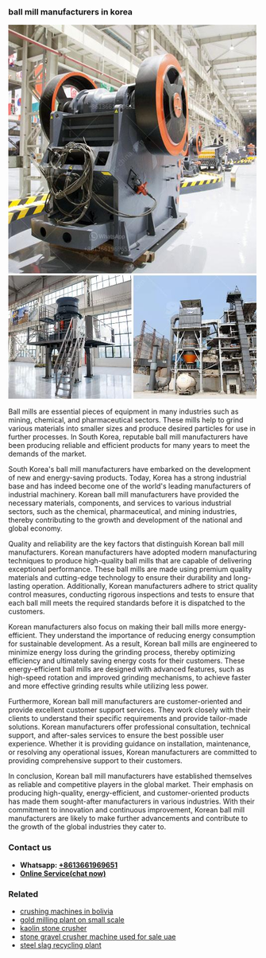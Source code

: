 <h3>ball mill manufacturers in korea</h3><img src='1708332461.jpg' alt=''><p>Ball mills are essential pieces of equipment in many industries such as mining, chemical, and pharmaceutical sectors. These mills help to grind various materials into smaller sizes and produce desired particles for use in further processes. In South Korea, reputable ball mill manufacturers have been producing reliable and efficient products for many years to meet the demands of the market.</p><p>South Korea's ball mill manufacturers have embarked on the development of new and energy-saving products. Today, Korea has a strong industrial base and has indeed become one of the world's leading manufacturers of industrial machinery. Korean ball mill manufacturers have provided the necessary materials, components, and services to various industrial sectors, such as the chemical, pharmaceutical, and mining industries, thereby contributing to the growth and development of the national and global economy.</p><p>Quality and reliability are the key factors that distinguish Korean ball mill manufacturers. Korean manufacturers have adopted modern manufacturing techniques to produce high-quality ball mills that are capable of delivering exceptional performance. These ball mills are made using premium quality materials and cutting-edge technology to ensure their durability and long-lasting operation. Additionally, Korean manufacturers adhere to strict quality control measures, conducting rigorous inspections and tests to ensure that each ball mill meets the required standards before it is dispatched to the customers.</p><p>Korean manufacturers also focus on making their ball mills more energy-efficient. They understand the importance of reducing energy consumption for sustainable development. As a result, Korean ball mills are engineered to minimize energy loss during the grinding process, thereby optimizing efficiency and ultimately saving energy costs for their customers. These energy-efficient ball mills are designed with advanced features, such as high-speed rotation and improved grinding mechanisms, to achieve faster and more effective grinding results while utilizing less power.</p><p>Furthermore, Korean ball mill manufacturers are customer-oriented and provide excellent customer support services. They work closely with their clients to understand their specific requirements and provide tailor-made solutions. Korean manufacturers offer professional consultation, technical support, and after-sales services to ensure the best possible user experience. Whether it is providing guidance on installation, maintenance, or resolving any operational issues, Korean manufacturers are committed to providing comprehensive support to their customers.</p><p>In conclusion, Korean ball mill manufacturers have established themselves as reliable and competitive players in the global market. Their emphasis on producing high-quality, energy-efficient, and customer-oriented products has made them sought-after manufacturers in various industries. With their commitment to innovation and continuous improvement, Korean ball mill manufacturers are likely to make further advancements and contribute to the growth of the global industries they cater to.</p><h3>Contact us</h3><ul><li><strong>Whatsapp:&nbsp;<a href="https://wa.me/8613661969651">+8613661969651</a></strong></li><li><a href="https://swt.shibang-china.com/?git&amp;zhl&amp;ball mill manufacturers in korea"><strong>Online Service(chat now)</strong></a></li></ul><h3>Related</h3><ul><li><a href='crushing machines in bolivia.md'>crushing machines in bolivia</a></li><li><a href='gold milling plant on small scale.md'>gold milling plant on small scale</a></li><li><a href='kaolin stone crusher.md'>kaolin stone crusher</a></li><li><a href='stone gravel crusher machine used for sale uae.md'>stone gravel crusher machine used for sale uae</a></li><li><a href='steel slag recycling plant.md'>steel slag recycling plant</a></li></ul>